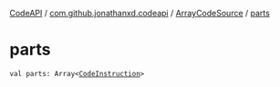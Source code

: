 [CodeAPI](../../index.md) / [com.github.jonathanxd.codeapi](../index.md) / [ArrayCodeSource](index.md) / [parts](.)

# parts

`val parts: Array<`[`CodeInstruction`](../-code-instruction.md)`>`